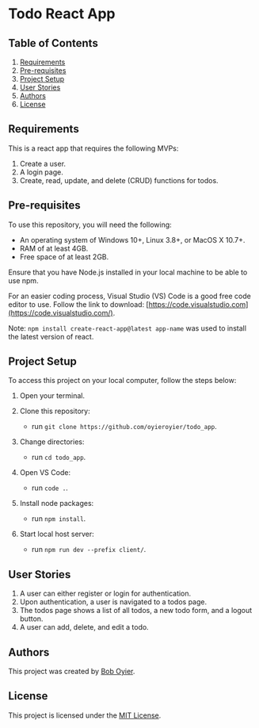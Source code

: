 Todo React App
=============

Table of Contents
-----------------

1.  [Requirements](#requirements)
2.  [Pre-requisites](#pre-requisites)
3.  [Project Setup](#project-setup)
4.  [User Stories](#user-stories)
5.  [Authors](#authors)
6.  [License](#license)

Requirements
------------

This is a react app that requires the following MVPs:

1.  Create a user.
2.  A login page.
3.  Create, read, update, and delete (CRUD) functions for todos.

Pre-requisites
--------------

To use this repository, you will need the following:

-   An operating system of Windows 10+, Linux 3.8+, or MacOS X 10.7+.
-   RAM of at least 4GB.
-   Free space of at least 2GB.

Ensure that you have Node.js installed in your local machine to be able to use npm.

For an easier coding process, Visual Studio (VS) Code is a good free code editor to use. Follow the link to download: [https://code.visualstudio.com](https://code.visualstudio.com/).

Note: `npm install create-react-app@latest app-name` was used to install the latest version of react.

Project Setup
-------------

To access this project on your local computer, follow the steps below:

1.  Open your terminal.

2.  Clone this repository:

    -   run `git clone https://github.com/oyieroyier/todo_app`.
3.  Change directories:

    -   run `cd todo_app`.
4.  Open VS Code:

    -   run `code .`.
5.  Install node packages:

    -   run `npm install`.
6.  Start local host server:

    -   run `npm run dev --prefix client/`.

User Stories
------------

1.  A user can either register or login for authentication.
2.  Upon authentication, a user is navigated to a todos page.
3.  The todos page shows a list of all todos, a new todo form, and a logout button.
4.  A user can add, delete, and edit a todo.

Authors
-------

This project was created by [Bob Oyier](https://github.com/oyieroyier).

License
-------

This project is licensed under the [MIT License](https://github.com/NyokabiKamau/todo_app/blob/main/LICENSE).